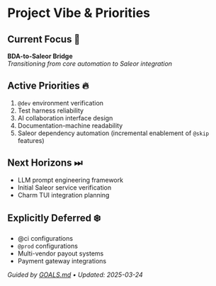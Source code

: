# Project Vibe & Priorities

## Current Focus 🧠
**BDA-to-Saleor Bridge**  
*Transitioning from core automation to Saleor integration*

## Active Priorities 🔥
1. `@dev` environment verification
2. Test harness reliability
3. AI collaboration interface design
4. Documentation-machine readability
5. Saleor dependency automation (incremental enablement of `@skip` features)

## Next Horizons ⏭  
- LLM prompt engineering framework
- Initial Saleor service verification
- Charm TUI integration planning

## Explicitly Deferred ❄️  
- @ci configurations
- `@prod` configurations
- Multi-vendor payout systems
- Payment gateway integrations

*Guided by [GOALS.md](GOALS.md) • Updated: 2025-03-24*
